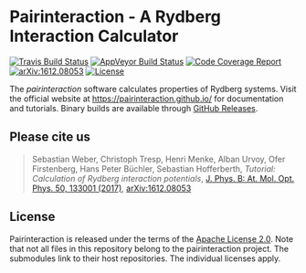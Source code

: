 # Pairinteraction - A Rydberg Interaction Calculator

[![Travis Build Status][travis-svg]][travis-link]
[![AppVeyor Build Status][appveyor-svg]][appveyor-link]
[![Code Coverage Report][codecov-svg]][codecov-link]
[![arXiv:1612.08053][arXiv-svg]][arXiv-link]
[![License][license-svg]][license-link]
   
The *pairinteraction* software calculates properties of Rydberg systems. Visit the official website at https://pairinteraction.github.io/ for documentation and tutorials. Binary builds are available through [GitHub Releases](https://github.com/pairinteraction/pairinteraction/releases).

## Please cite us

> Sebastian Weber, Christoph Tresp, Henri Menke, Alban Urvoy, Ofer Firstenberg, Hans Peter Büchler, Sebastian Hofferberth, *Tutorial: Calculation of Rydberg interaction potentials*, [J. Phys. B: At. Mol. Opt. Phys. 50, 133001 (2017)][journal-link], [arXiv:1612.08053][arXiv-link]

## License

Pairinteraction is released under the terms of the [Apache License 2.0][license-link]. Note that not all files in this repository belong to the pairinteraction project.  The submodules link to their host repositories.  The individual licenses apply.

[travis-svg]: https://travis-ci.org/pairinteraction/pairinteraction.svg?branch=master
[travis-link]: https://travis-ci.org/pairinteraction/pairinteraction
[appveyor-svg]: https://ci.appveyor.com/api/projects/status/t5l4unwt210gq3al/branch/master?svg=true
[appveyor-link]: https://ci.appveyor.com/project/pairinteraction/pairinteraction/branch/master
[codecov-svg]: https://codecov.io/gh/pairinteraction/pairinteraction/branch/master/graph/badge.svg
[codecov-link]: https://codecov.io/gh/pairinteraction/pairinteraction
[arXiv-svg]: https://pairinteraction.github.io/images/arXiv-badge.svg
[arXiv-link]: https://arxiv.org/abs/1612.08053
[license-svg]: https://pairinteraction.github.io/images/license-badge.svg
[license-link]: https://opensource.org/licenses/Apache-2.0
[journal-link]: https://doi.org/10.1088/1361-6455/aa743a
